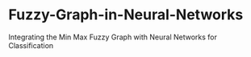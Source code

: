 # Fuzzy-Graph-in-Neural-Networks
Integrating the Min Max Fuzzy Graph with Neural Networks for Classification
